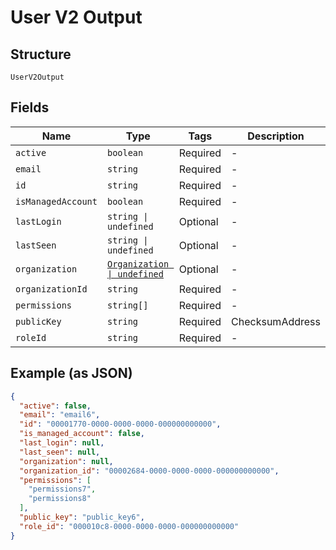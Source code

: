 
# User V2 Output

## Structure

`UserV2Output`

## Fields

| Name | Type | Tags | Description |
|  --- | --- | --- | --- |
| `active` | `boolean` | Required | - |
| `email` | `string` | Required | - |
| `id` | `string` | Required | - |
| `isManagedAccount` | `boolean` | Required | - |
| `lastLogin` | `string \| undefined` | Optional | - |
| `lastSeen` | `string \| undefined` | Optional | - |
| `organization` | [`Organization \| undefined`](../../doc/models/organization.md) | Optional | - |
| `organizationId` | `string` | Required | - |
| `permissions` | `string[]` | Required | - |
| `publicKey` | `string` | Required | ChecksumAddress |
| `roleId` | `string` | Required | - |

## Example (as JSON)

```json
{
  "active": false,
  "email": "email6",
  "id": "00001770-0000-0000-0000-000000000000",
  "is_managed_account": false,
  "last_login": null,
  "last_seen": null,
  "organization": null,
  "organization_id": "00002684-0000-0000-0000-000000000000",
  "permissions": [
    "permissions7",
    "permissions8"
  ],
  "public_key": "public_key6",
  "role_id": "000010c8-0000-0000-0000-000000000000"
}
```

